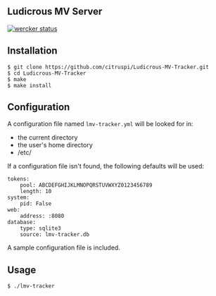 ## Ludicrous MV Server

[![wercker status](https://app.wercker.com/status/f86323ec0e58822770ce55241591999c/s/master "wercker status")](https://app.wercker.com/project/bykey/f86323ec0e58822770ce55241591999c)

## Installation

    $ git clone https://github.com/citruspi/Ludicrous-MV-Tracker.git
    $ cd Ludicrous-MV-Tracker
    $ make
    $ make install

## Configuration

A configuration file named `lmv-tracker.yml` will be looked for in:

- the current directory
- the user's home directory
- /etc/

If a configuration file isn't found, the following defaults will be used:

```
tokens:
    pool: ABCDEFGHIJKLMNOPQRSTUVWXYZ0123456789
    length: 10
system:
    pid: False
web:
    address: :8080
database:
    type: sqlite3
    source: lmv-tracker.db
```

A sample configuration file is included.

## Usage

    $ ./lmv-tracker
